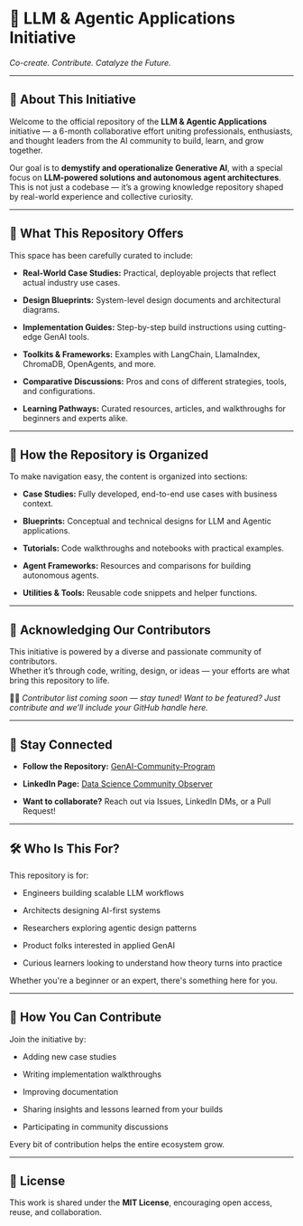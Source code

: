 # 🤖 LLM & Agentic Applications Initiative

*Co-create. Contribute. Catalyze the Future.*

---

## 🌟 About This Initiative

Welcome to the official repository of the **LLM & Agentic Applications** initiative — a 6-month collaborative effort uniting professionals, enthusiasts, and thought leaders from the AI community to build, learn, and grow together.

Our goal is to **demystify and operationalize Generative AI**, with a special focus on **LLM-powered solutions and autonomous agent architectures**. This is not just a codebase — it’s a growing knowledge repository shaped by real-world experience and collective curiosity.

---

## 🧠 What This Repository Offers

This space has been carefully curated to include:

- **Real-World Case Studies:** Practical, deployable projects that reflect actual industry use cases.

- **Design Blueprints:** System-level design documents and architectural diagrams.

- **Implementation Guides:** Step-by-step build instructions using cutting-edge GenAI tools.

- **Toolkits & Frameworks:** Examples with LangChain, LlamaIndex, ChromaDB, OpenAgents, and more.

- **Comparative Discussions:** Pros and cons of different strategies, tools, and configurations.

- **Learning Pathways:** Curated resources, articles, and walkthroughs for beginners and experts alike.

---

## 📂 How the Repository is Organized

To make navigation easy, the content is organized into sections:

- **Case Studies:** Fully developed, end-to-end use cases with business context.

- **Blueprints:** Conceptual and technical designs for LLM and Agentic applications.

- **Tutorials:** Code walkthroughs and notebooks with practical examples.

- **Agent Frameworks:** Resources and comparisons for building autonomous agents.

- **Utilities & Tools:** Reusable code snippets and helper functions.

---

## 🙌 Acknowledging Our Contributors

This initiative is powered by a diverse and passionate community of contributors.  
Whether it’s through code, writing, design, or ideas — your efforts are what bring this repository to life.

🧑‍💻 *Contributor list coming soon — stay tuned! Want to be featured? Just contribute and we’ll include your GitHub handle here.*

---

## 🔗 Stay Connected

- **Follow the Repository:** [GenAI-Community-Program](https://github.com/Data-Science-Community-Observer/GenAI-Community-Program)

- **LinkedIn Page:** [Data Science Community Observer](https://www.linkedin.com/company/community-observer/)

- **Want to collaborate?** Reach out via Issues, LinkedIn DMs, or a Pull Request!

---

## 🛠️ Who Is This For?

This repository is for:

- Engineers building scalable LLM workflows

- Architects designing AI-first systems

- Researchers exploring agentic design patterns

- Product folks interested in applied GenAI

- Curious learners looking to understand how theory turns into practice

Whether you're a beginner or an expert, there's something here for you.

---

## 🚀 How You Can Contribute

Join the initiative by:

- Adding new case studies

- Writing implementation walkthroughs

- Improving documentation

- Sharing insights and lessons learned from your builds

- Participating in community discussions

Every bit of contribution helps the entire ecosystem grow.

---

## 📜 License

This work is shared under the **MIT License**, encouraging open access, reuse, and collaboration.
